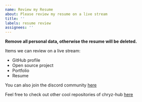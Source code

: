 ```yaml
---
name: Review my Resume
about: Please review my resume on a live stream
title: ''
labels: resume review
assignees: ''
---
```


**Remove all personal data, otherwise the resume will be deleted.**

Items we can review on a live stream:

- GitHub profile
- Open source project
- Portfolio
- Resume

You can also join the discord community [here](https://discord.gg/c6RhGwcP5b)

Feel free to check out other cool repositories of chryz-hub [here](https://github.com/chryz-hub)
